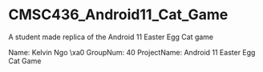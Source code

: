 # CMSC436_Android11_Cat_Game
A student made replica of the Android 11 Easter Egg Cat game

Name: Kelvin Ngo \xa0 GroupNum: 40                ProjectName: Android 11 Easter Egg Cat Game          
